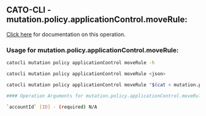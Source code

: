 
## CATO-CLI - mutation.policy.applicationControl.moveRule:
[Click here](https://api.catonetworks.com/documentation/#mutation-mutation.policy.applicationControl.moveRule) for documentation on this operation.

### Usage for mutation.policy.applicationControl.moveRule:

```bash
catocli mutation policy applicationControl moveRule -h

catocli mutation policy applicationControl moveRule <json>

catocli mutation policy applicationControl moveRule "$(cat < mutation.policy.applicationControl.moveRule.json)"

#### Operation Arguments for mutation.policy.applicationControl.moveRule ####

`accountId` [ID] - (required) N/A    
